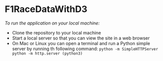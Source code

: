 # F1RaceDataWithD3
*To run the application on your local machine:*
* Clone the repository to your local machine 
* Start a local server so that you can view the site in a web browser
* On Mac or Linux you can open a terminal and run a Python simple server by running th following command:
                ```
                   python -m SimpleHTTPServer 
                   python -m http.server (python3)
                ```

